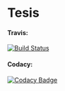 # Tesis
#### Travis:
[![Build Status](https://travis-ci.org/ysansone23/Tesis.svg?branch=master)](https://travis-ci.org/ysansone23/Tesis)

#### Codacy:
[![Codacy Badge](https://api.codacy.com/project/badge/Grade/f63c9d0a71464fdf947bbed919514650)](https://www.codacy.com/app/yamilasansone/Tesis?utm_source=github.com&utm_medium=referral&utm_content=ysansone23/Tesis&utm_campaign=badger)
